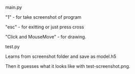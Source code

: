 main.py

"1" - for take screenshot of program

"esc" - for exitting or just press cross

"Click and MouseMove" - for drawing.

test.py

Learns from screenshot folder and save as model.h5

Then it guesses what it looks like with test-screenshot.png.
